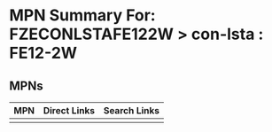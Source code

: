 



# MPN Summary For: FZECONLSTAFE122W > con-lsta : FE12-2W

## MPNs
  

|MPN|Direct Links|Search Links|
| :--- | :--- | :--- |
||||
